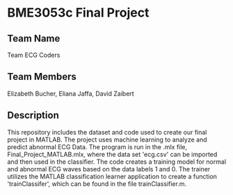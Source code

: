 # BME3053c Final Project
## Team Name 
Team ECG Coders
## Team Members 
Elizabeth Bucher, Eliana Jaffa, David Zaibert
## Description
This repository includes the dataset and code used to create our final project in MATLAB. The project uses machine learning to analyze and predict abnormal ECG Data. The program is run in the .mlx file, Final_Project_MATLAB.mlx, where the data set 'ecg.csv' can be imported and then used in the classifier. The code creates a training model for normal and abnormal ECG waves based on the data labels 1 and 0. The trainer utilizes the MATLAB classification learner application to create a function 'trainClassifer', which can be found in the file trainClassifier.m.
